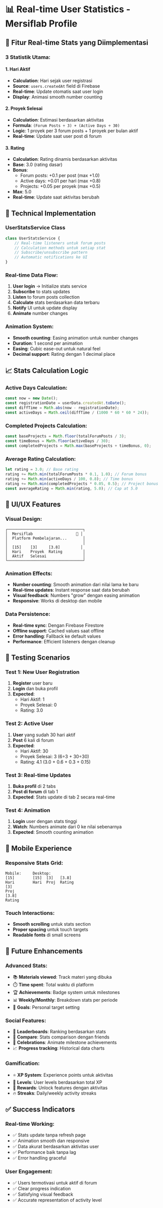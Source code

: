 # 📊 Real-time User Statistics - Mersiflab Profile

## 🎯 Fitur Real-time Stats yang Diimplementasi

### **3 Statistik Utama:**

#### **1. Hari Aktif** 
- **Calculation**: Hari sejak user registrasi
- **Source**: `users.createdAt` field di Firebase
- **Real-time**: Update otomatis saat user login
- **Display**: Animasi smooth number counting

#### **2. Proyek Selesai**
- **Calculation**: Estimasi berdasarkan aktivitas
- **Formula**: `(Forum Posts ÷ 3) + (Active Days ÷ 30)`
- **Logic**: 1 proyek per 3 forum posts + 1 proyek per bulan aktif
- **Real-time**: Update saat user post di forum

#### **3. Rating**
- **Calculation**: Rating dinamis berdasarkan aktivitas
- **Base**: 3.0 (rating dasar)
- **Bonus**: 
  - Forum posts: +0.1 per post (max +1.0)
  - Active days: +0.01 per hari (max +0.8)
  - Projects: +0.05 per proyek (max +0.5)
- **Max**: 5.0
- **Real-time**: Update saat aktivitas berubah

## 🔧 Technical Implementation

### **UserStatsService Class**
```javascript
class UserStatsService {
    // Real-time listeners untuk forum posts
    // Calculation methods untuk setiap stat
    // Subscribe/unsubscribe pattern
    // Automatic notifications ke UI
}
```

### **Real-time Data Flow:**
1. **User login** → Initialize stats service
2. **Subscribe** to stats updates
3. **Listen** to forum posts collection
4. **Calculate** stats berdasarkan data terbaru
5. **Notify** UI untuk update display
6. **Animate** number changes

### **Animation System:**
- **Smooth counting**: Easing animation untuk number changes
- **Duration**: 1 second per animation
- **Easing**: Cubic ease-out untuk natural feel
- **Decimal support**: Rating dengan 1 decimal place

## 📈 Stats Calculation Logic

### **Active Days Calculation:**
```javascript
const now = new Date();
const registrationDate = userData.createdAt.toDate();
const diffTime = Math.abs(now - registrationDate);
const activeDays = Math.ceil(diffTime / (1000 * 60 * 60 * 24));
```

### **Completed Projects Calculation:**
```javascript
const baseProjects = Math.floor(totalForumPosts / 3);
const timeBonus = Math.floor(activeDays / 30);
const completedProjects = Math.max(baseProjects + timeBonus, 0);
```

### **Average Rating Calculation:**
```javascript
let rating = 3.0; // Base rating
rating += Math.min(totalForumPosts * 0.1, 1.0); // Forum bonus
rating += Math.min(activeDays / 100, 0.8); // Time bonus  
rating += Math.min(completedProjects * 0.05, 0.5); // Project bonus
const averageRating = Math.min(rating, 5.0); // Cap at 5.0
```

## 🎨 UI/UX Features

### **Visual Design:**
```
┌─────────────────────────────────┐
│  Mersiflab                   👤 │
│  Platform Pembelajaran...       │
│                                 │
│  [15]    [3]     [3.8]         │
│  Hari    Proyek  Rating         │
│  Aktif   Selesai                │
└─────────────────────────────────┘
```

### **Animation Effects:**
- **Number counting**: Smooth animation dari nilai lama ke baru
- **Real-time updates**: Instant response saat data berubah
- **Visual feedback**: Numbers "grow" dengan easing animation
- **Responsive**: Works di desktop dan mobile

### **Data Persistence:**
- **Real-time sync**: Dengan Firebase Firestore
- **Offline support**: Cached values saat offline
- **Error handling**: Fallback ke default values
- **Performance**: Efficient listeners dengan cleanup

## 🧪 Testing Scenarios

### **Test 1: New User Registration**
1. **Register** user baru
2. **Login** dan buka profil
3. **Expected**: 
   - Hari Aktif: 1
   - Proyek Selesai: 0  
   - Rating: 3.0

### **Test 2: Active User**
1. **User** yang sudah 30 hari aktif
2. **Post** 6 kali di forum
3. **Expected**:
   - Hari Aktif: 30
   - Proyek Selesai: 3 (6÷3 + 30÷30)
   - Rating: 4.1 (3.0 + 0.6 + 0.3 + 0.15)

### **Test 3: Real-time Updates**
1. **Buka profil** di 2 tabs
2. **Post di forum** di tab 1
3. **Expected**: Stats update di tab 2 secara real-time

### **Test 4: Animation**
1. **Login** user dengan stats tinggi
2. **Watch**: Numbers animate dari 0 ke nilai sebenarnya
3. **Expected**: Smooth counting animation

## 📱 Mobile Experience

### **Responsive Stats Grid:**
```
Mobile:     Desktop:
[15]        [15]  [3]   [3.8]
Hari        Hari  Proj  Rating
[3]         
Proj        
[3.8]       
Rating      
```

### **Touch Interactions:**
- **Smooth scrolling** untuk stats section
- **Proper spacing** untuk touch targets
- **Readable fonts** di small screens

## 🚀 Future Enhancements

### **Advanced Stats:**
- 📚 **Materials viewed**: Track materi yang dibuka
- ⏱️ **Time spent**: Total waktu di platform
- 🏆 **Achievements**: Badge system untuk milestones
- 📊 **Weekly/Monthly**: Breakdown stats per periode
- 🎯 **Goals**: Personal target setting

### **Social Features:**
- 👥 **Leaderboards**: Ranking berdasarkan stats
- 🤝 **Compare**: Stats comparison dengan friends
- 🎉 **Celebrations**: Animate milestone achievements
- 📈 **Progress tracking**: Historical data charts

### **Gamification:**
- ⭐ **XP System**: Experience points untuk aktivitas
- 🏅 **Levels**: User levels berdasarkan total XP
- 🎁 **Rewards**: Unlock features dengan aktivitas
- 🔥 **Streaks**: Daily/weekly activity streaks

## ✅ Success Indicators

### **Real-time Working:**
- ✅ Stats update tanpa refresh page
- ✅ Animation smooth dan responsive  
- ✅ Data akurat berdasarkan aktivitas user
- ✅ Performance baik tanpa lag
- ✅ Error handling graceful

### **User Engagement:**
- ✅ Users termotivasi untuk aktif di forum
- ✅ Clear progress indication
- ✅ Satisfying visual feedback
- ✅ Accurate representation of activity level

